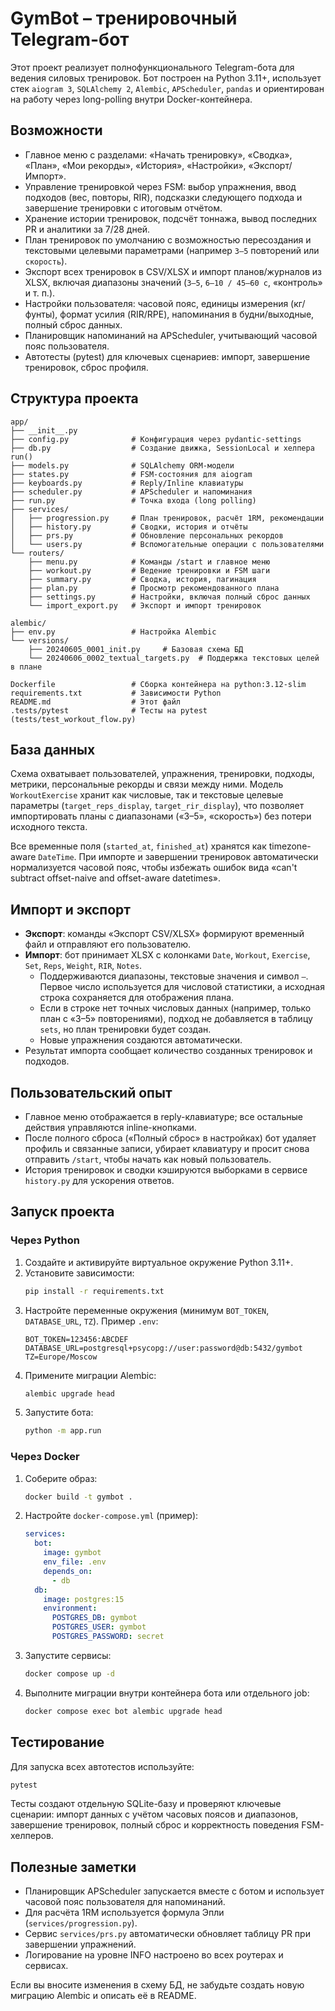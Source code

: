 # GymBot – тренировочный Telegram-бот

Этот проект реализует полнофункционального Telegram-бота для ведения силовых тренировок. Бот построен на Python 3.11+, использует стек `aiogram 3`, `SQLAlchemy 2`, `Alembic`, `APScheduler`, `pandas` и ориентирован на работу через long-polling внутри Docker-контейнера.

## Возможности

- Главное меню с разделами: «Начать тренировку», «Сводка», «План», «Мои рекорды», «История», «Настройки», «Экспорт/Импорт».
- Управление тренировкой через FSM: выбор упражнения, ввод подходов (вес, повторы, RIR), подсказки следующего подхода и завершение тренировки с итоговым отчётом.
- Хранение истории тренировок, подсчёт тоннажа, вывод последних PR и аналитики за 7/28 дней.
- План тренировок по умолчанию с возможностью пересоздания и текстовыми целевыми параметрами (например `3–5` повторений или `скорость`).
- Экспорт всех тренировок в CSV/XLSX и импорт планов/журналов из XLSX, включая диапазоны значений (`3–5`, `6–10 / 45–60 с`, «контроль» и т. п.).
- Настройки пользователя: часовой пояс, единицы измерения (кг/фунты), формат усилия (RIR/RPE), напоминания в будни/выходные, полный сброс данных.
- Планировщик напоминаний на APScheduler, учитывающий часовой пояс пользователя.
- Автотесты (pytest) для ключевых сценариев: импорт, завершение тренировок, сброс профиля.

## Структура проекта

```
app/
├── __init__.py
├── config.py              # Конфигурация через pydantic-settings
├── db.py                  # Создание движка, SessionLocal и хелпера run()
├── models.py              # SQLAlchemy ORM-модели
├── states.py              # FSM-состояния для aiogram
├── keyboards.py           # Reply/Inline клавиатуры
├── scheduler.py           # APScheduler и напоминания
├── run.py                 # Точка входа (long polling)
├── services/
│   ├── progression.py     # План тренировок, расчёт 1RM, рекомендации
│   ├── history.py         # Сводки, история и отчёты
│   ├── prs.py             # Обновление персональных рекордов
│   └── users.py           # Вспомогательные операции с пользователями
└── routers/
    ├── menu.py            # Команды /start и главное меню
    ├── workout.py         # Ведение тренировки и FSM шаги
    ├── summary.py         # Сводка, история, пагинация
    ├── plan.py            # Просмотр рекомендованного плана
    ├── settings.py        # Настройки, включая полный сброс данных
    └── import_export.py   # Экспорт и импорт тренировок

alembic/
├── env.py                 # Настройка Alembic
└── versions/
    ├── 20240605_0001_init.py     # Базовая схема БД
    └── 20240606_0002_textual_targets.py  # Поддержка текстовых целей в плане

Dockerfile                 # Сборка контейнера на python:3.12-slim
requirements.txt           # Зависимости Python
README.md                  # Этот файл
.tests/pytest              # Тесты на pytest (tests/test_workout_flow.py)
```

## База данных

Схема охватывает пользователей, упражнения, тренировки, подходы, метрики, персональные рекорды и связи между ними. Модель `WorkoutExercise` хранит как числовые, так и текстовые целевые параметры (`target_reps_display`, `target_rir_display`), что позволяет импортировать планы с диапазонами («3–5», «скорость») без потери исходного текста.

Все временные поля (`started_at`, `finished_at`) хранятся как timezone-aware `DateTime`. При импорте и завершении тренировок автоматически нормализуется часовой пояс, чтобы избежать ошибок вида «can't subtract offset-naive and offset-aware datetimes».

## Импорт и экспорт

- **Экспорт**: команды «Экспорт CSV/XLSX» формируют временный файл и отправляют его пользователю.
- **Импорт**: бот принимает XLSX с колонками `Date`, `Workout`, `Exercise`, `Set`, `Reps`, `Weight`, `RIR`, `Notes`.
  - Поддерживаются диапазоны, текстовые значения и символ `–`. Первое число используется для числовой статистики, а исходная строка сохраняется для отображения плана.
  - Если в строке нет точных числовых данных (например, только план с «3–5» повторениями), подход не добавляется в таблицу `sets`, но план тренировки будет создан.
  - Новые упражнения создаются автоматически.
- Результат импорта сообщает количество созданных тренировок и подходов.

## Пользовательский опыт

- Главное меню отображается в reply-клавиатуре; все остальные действия управляются inline-кнопками.
- После полного сброса («Полный сброс» в настройках) бот удаляет профиль и связанные записи, убирает клавиатуру и просит снова отправить `/start`, чтобы начать как новый пользователь.
- История тренировок и сводки кэшируются выборками в сервисе `history.py` для ускорения ответов.

## Запуск проекта

### Через Python

1. Создайте и активируйте виртуальное окружение Python 3.11+.
2. Установите зависимости:
   ```bash
   pip install -r requirements.txt
   ```
3. Настройте переменные окружения (минимум `BOT_TOKEN`, `DATABASE_URL`, `TZ`). Пример `.env`:
   ```env
   BOT_TOKEN=123456:ABCDEF
   DATABASE_URL=postgresql+psycopg://user:password@db:5432/gymbot
   TZ=Europe/Moscow
   ```
4. Примените миграции Alembic:
   ```bash
   alembic upgrade head
   ```
5. Запустите бота:
   ```bash
   python -m app.run
   ```

### Через Docker

1. Соберите образ:
   ```bash
   docker build -t gymbot .
   ```
2. Настройте `docker-compose.yml` (пример):
   ```yaml
   services:
     bot:
       image: gymbot
       env_file: .env
       depends_on:
         - db
     db:
       image: postgres:15
       environment:
         POSTGRES_DB: gymbot
         POSTGRES_USER: gymbot
         POSTGRES_PASSWORD: secret
   ```
3. Запустите сервисы:
   ```bash
   docker compose up -d
   ```
4. Выполните миграции внутри контейнера бота или отдельного job:
   ```bash
   docker compose exec bot alembic upgrade head
   ```

## Тестирование

Для запуска всех автотестов используйте:

```bash
pytest
```

Тесты создают отдельную SQLite-базу и проверяют ключевые сценарии: импорт данных с учётом часовых поясов и диапазонов, завершение тренировок, полный сброс и корректность поведения FSM-хелперов.

## Полезные заметки

- Планировщик APScheduler запускается вместе с ботом и использует часовой пояс пользователя для напоминаний.
- Для расчёта 1RM используется формула Эпли (`services/progression.py`).
- Сервис `services/prs.py` автоматически обновляет таблицу PR при завершении упражнений.
- Логирование на уровне INFO настроено во всех роутерах и сервисах.

Если вы вносите изменения в схему БД, не забудьте создать новую миграцию Alembic и описать её в README.
